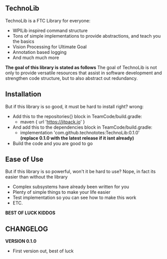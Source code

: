 ## TechnoLib

TechnoLib is a FTC Library for everyone:
 - WPILib inspired command structure
 - Tons of simple implementations to provide abstractions, and teach you the basics
 - Vision Processing for Ultimate Goal
 - Annotation based logging
 - And much much more
 
**The goal of this library is stated as follows**
 The goal of TechnoLib is not only to provide versatile resources that assist in software development and strengthen code structure, but to also abstract out redundancy.
 
## Installation
But if this library is so good, it must be hard to install right? wrong:
 - Add this to the repositories{} block in TeamCode/build.gradle: 
   - maven { url 'https://jitpack.io' }
 - And add this to the dependencies block in TeamCode/build.gradle: 
   - implementation 'com.github.technototes:TechnoLib:0.1.0'    
   **(replace 0.1.0 with the latest release if it isnt already)**
 - Build the code and you are good to go
 
## Ease of Use
But if this library is so powerful, won't it be hard to use?
Nope, in fact its easier than without the library
 - Complex subsystems have already been written for you
 - Plenty of simple things to make your life easier
 - Test implementation so you can see how to make this work
 - ETC.
 
**BEST OF LUCK KIDDOS**

## CHANGELOG

**VERSION 0.1.0**
 - First version out, best of luck
